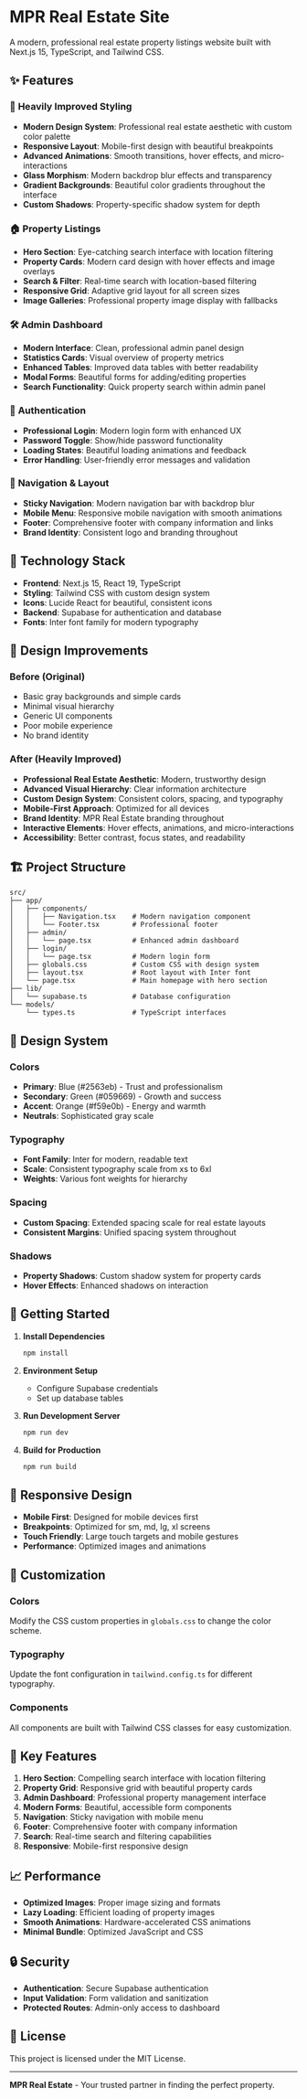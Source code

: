 # MPR Real Estate Site

A modern, professional real estate property listings website built with Next.js 15, TypeScript, and Tailwind CSS.

## ✨ Features

### 🎨 **Heavily Improved Styling**
- **Modern Design System**: Professional real estate aesthetic with custom color palette
- **Responsive Layout**: Mobile-first design with beautiful breakpoints
- **Advanced Animations**: Smooth transitions, hover effects, and micro-interactions
- **Glass Morphism**: Modern backdrop blur effects and transparency
- **Gradient Backgrounds**: Beautiful color gradients throughout the interface
- **Custom Shadows**: Property-specific shadow system for depth

### 🏠 **Property Listings**
- **Hero Section**: Eye-catching search interface with location filtering
- **Property Cards**: Modern card design with hover effects and image overlays
- **Search & Filter**: Real-time search with location-based filtering
- **Responsive Grid**: Adaptive grid layout for all screen sizes
- **Image Galleries**: Professional property image display with fallbacks

### 🛠️ **Admin Dashboard**
- **Modern Interface**: Clean, professional admin panel design
- **Statistics Cards**: Visual overview of property metrics
- **Enhanced Tables**: Improved data tables with better readability
- **Modal Forms**: Beautiful forms for adding/editing properties
- **Search Functionality**: Quick property search within admin panel

### 🔐 **Authentication**
- **Professional Login**: Modern login form with enhanced UX
- **Password Toggle**: Show/hide password functionality
- **Loading States**: Beautiful loading animations and feedback
- **Error Handling**: User-friendly error messages and validation

### 📱 **Navigation & Layout**
- **Sticky Navigation**: Modern navigation bar with backdrop blur
- **Mobile Menu**: Responsive mobile navigation with smooth animations
- **Footer**: Comprehensive footer with company information and links
- **Brand Identity**: Consistent logo and branding throughout

## 🚀 Technology Stack

- **Frontend**: Next.js 15, React 19, TypeScript
- **Styling**: Tailwind CSS with custom design system
- **Icons**: Lucide React for beautiful, consistent icons
- **Backend**: Supabase for authentication and database
- **Fonts**: Inter font family for modern typography

## 🎯 Design Improvements

### Before (Original)
- Basic gray backgrounds and simple cards
- Minimal visual hierarchy
- Generic UI components
- Poor mobile experience
- No brand identity

### After (Heavily Improved)
- **Professional Real Estate Aesthetic**: Modern, trustworthy design
- **Advanced Visual Hierarchy**: Clear information architecture
- **Custom Design System**: Consistent colors, spacing, and typography
- **Mobile-First Approach**: Optimized for all devices
- **Brand Identity**: MPR Real Estate branding throughout
- **Interactive Elements**: Hover effects, animations, and micro-interactions
- **Accessibility**: Better contrast, focus states, and readability

## 🏗️ Project Structure

```
src/
├── app/
│   ├── components/
│   │   ├── Navigation.tsx    # Modern navigation component
│   │   └── Footer.tsx        # Professional footer
│   ├── admin/
│   │   └── page.tsx          # Enhanced admin dashboard
│   ├── login/
│   │   └── page.tsx          # Modern login form
│   ├── globals.css           # Custom CSS with design system
│   ├── layout.tsx            # Root layout with Inter font
│   └── page.tsx              # Main homepage with hero section
├── lib/
│   └── supabase.ts           # Database configuration
└── models/
    └── types.ts              # TypeScript interfaces
```

## 🎨 Design System

### Colors
- **Primary**: Blue (#2563eb) - Trust and professionalism
- **Secondary**: Green (#059669) - Growth and success
- **Accent**: Orange (#f59e0b) - Energy and warmth
- **Neutrals**: Sophisticated gray scale

### Typography
- **Font Family**: Inter for modern, readable text
- **Scale**: Consistent typography scale from xs to 6xl
- **Weights**: Various font weights for hierarchy

### Spacing
- **Custom Spacing**: Extended spacing scale for real estate layouts
- **Consistent Margins**: Unified spacing system throughout

### Shadows
- **Property Shadows**: Custom shadow system for property cards
- **Hover Effects**: Enhanced shadows on interaction

## 🚀 Getting Started

1. **Install Dependencies**
   ```bash
   npm install
   ```

2. **Environment Setup**
   - Configure Supabase credentials
   - Set up database tables

3. **Run Development Server**
   ```bash
   npm run dev
   ```

4. **Build for Production**
   ```bash
   npm run build
   ```

## 📱 Responsive Design

- **Mobile First**: Designed for mobile devices first
- **Breakpoints**: Optimized for sm, md, lg, xl screens
- **Touch Friendly**: Large touch targets and mobile gestures
- **Performance**: Optimized images and animations

## 🔧 Customization

### Colors
Modify the CSS custom properties in `globals.css` to change the color scheme.

### Typography
Update the font configuration in `tailwind.config.ts` for different typography.

### Components
All components are built with Tailwind CSS classes for easy customization.

## 🌟 Key Features

1. **Hero Section**: Compelling search interface with location filtering
2. **Property Grid**: Responsive grid with beautiful property cards
3. **Admin Dashboard**: Professional property management interface
4. **Modern Forms**: Beautiful, accessible form components
5. **Navigation**: Sticky navigation with mobile menu
6. **Footer**: Comprehensive footer with company information
7. **Search**: Real-time search and filtering capabilities
8. **Responsive**: Mobile-first responsive design

## 📈 Performance

- **Optimized Images**: Proper image sizing and formats
- **Lazy Loading**: Efficient loading of property images
- **Smooth Animations**: Hardware-accelerated CSS animations
- **Minimal Bundle**: Optimized JavaScript and CSS

## 🔒 Security

- **Authentication**: Secure Supabase authentication
- **Input Validation**: Form validation and sanitization
- **Protected Routes**: Admin-only access to dashboard

## 📄 License

This project is licensed under the MIT License.

---

**MPR Real Estate** - Your trusted partner in finding the perfect property.
